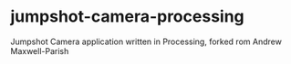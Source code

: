 # jumpshot-camera-processing
Jumpshot Camera application written in Processing, forked rom Andrew Maxwell-Parish
